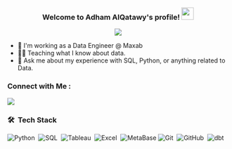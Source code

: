 <h3 align="center">
  Welcome to Adham AlQatawy's profile!
  <img src="https://media.giphy.com/media/hvRJCLFzcasrR4ia7z/giphy.gif" width="28">
</h3>

<!-- Typing SVG by DenverCoder1 - https://github.com/DenverCoder1/readme-typing-svg -->
<p align="center">
  <a href="https://github.com/DenverCoder1/readme-typing-svg"><img src="https://readme-typing-svg.herokuapp.com/?lines=Data%20Engineer;&font=Fira%20Code&center=true&width=440&height=45&color=f75c7e&vCenter=true&size=22"></a>
</p> 

- 🏢 I'm working as a Data Engineer @ Maxab 
- 👨‍💻 Teaching what I know about data.
- 💬 Ask me about my experience with SQL, Python, or anything related to Data.


### Connect with Me :

<a href="https://www.linkedin.com/in/adhamalqattawy/" target="_blank"><img src="https://img.shields.io/badge/-Adham%20AlQatawy-0077B5?style=for-the-badge&logo=Linkedin&logoColor=white"/></a>
### 🛠 &nbsp;Tech Stack
![Python](https://img.shields.io/badge/-Python-05122A?style=flat&logo=Python)&nbsp;
![SQL](https://img.shields.io/badge/-SQL-05122A?style=flat&logo=postgresql)&nbsp;
![Tableau](https://img.shields.io/badge/-Tableau-05122A?style=flat&logo=Tableau)&nbsp;
![Excel](https://img.shields.io/badge/-Excel-05122A?style=flat&logo=microsoftexcel)&nbsp;
![MetaBase](https://img.shields.io/badge/-MetaBase-05122A?style=flat&logo=MetaBase)
![Git](https://img.shields.io/badge/-Git-05122A?style=flat&logo=git)&nbsp;
![GitHub](https://img.shields.io/badge/-GitHub-05122A?style=flat&logo=github)&nbsp;
![dbt](https://img.shields.io/badge/-dbt%20-05122A?style=flat&logo=dbt)&nbsp;
